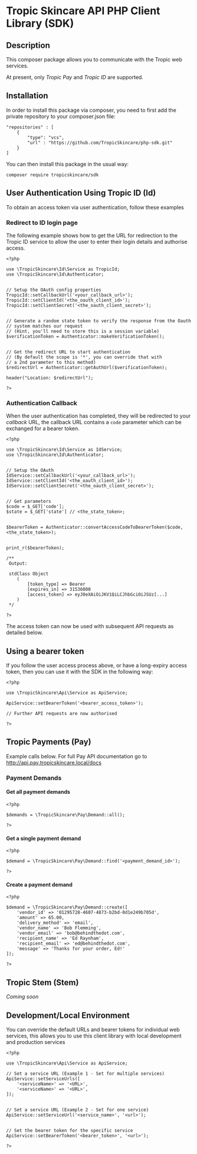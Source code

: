 # Tropic Skincare API PHP Client Library (SDK)

## Description

This composer package allows you to communicate with the Tropic web services.

At present, only *Tropic Pay* and *Tropic ID* are supported.


## Installation

In order to install this package via composer, you need to first add the private repository to your composer.json file:

	"repositories" : [
    	{
    		"type": "vcs",
    		"url" : "https://github.com/TropicSkincare/php-sdk.git"
    	}
    ]

You can then install this package in the usual way:

	composer require tropicskincare/sdk


## User Authentication Using Tropic ID (Id)

To obtain an access token via user authentication, follow these examples


### Redirect to ID login page

The following example shows how to get the URL for redirection to the Tropic ID service to allow the user to enter their login details and authorise access.

	<?php

	use \TropicSkincare\Id\Service as TropicId;
	use \TropicSkincare\Id\Authenticator;


	// Setup the OAuth config properties
	TropicId::setCallbackUrl('<your_callback_url>');
	TropicId::setClientId('<the_oauth_client_id>');
	TropicId::setClientSecret('<the_oauth_client_secret>');


	// Generate a random state token to verify the response from the Oauth
	// system matches our request
	// (Hint, you'll need to store this is a session variable)
	$verificationToken = Authenticator::makeVerificationToken();


	// Get the redirect URL to start authentication
	// (By default the scope is '*', you can override that with 
	// a 2nd parameter to this method)
	$redirectUrl = Authenticator::getAuthUrl($verificationToken);

	header("Location: $redirectUrl");

	?>


### Authentication Callback

When the user authentication has completed, they will be redirected to your *callback* URL, the callback URL contains a `code` parameter which can be exchanged for a bearer token.

	<?php

	use \TropicSkincare\Id\Service as IdService;
	use \TropicSkincare\Id\Authenticator;


	// Setup the OAuth
	IdService::setCallbackUrl('<your_callback_url>');
	IdService::setClientId('<the_oauth_client_id>');
	IdService::setClientSecret('<the_oauth_client_secret>');


	// Get parameters
	$code = $_GET['code'];
	$state = $_GET['state'] // <the_state_token>;


	$bearerToken = Authenticator::convertAccessCodeToBearerToken($code, <the_state_token>);


	print_r($bearerToken);

	/**	
	 Output:
	 
	 stdClass Object
		(
    		[token_type] => Bearer
    		[expires_in] => 31536000
    		[access_token] => eyJ0eXAiOiJKV1QiLCJhbGciOiJSUz[...]
		)
	 */

	?>

The access token can now be used with subsequent API requests as detailed below.


## Using a bearer token

If you follow the user access process above, or have a long-expiry access token, then you can use it with the SDK in the following way: 

	<?php

	use \TropicSkincare\Api\Service as ApiService;

	ApiService::setBearerToken('<bearer_access_token>');

	// Further API requests are now authorised

	?>


## Tropic Payments (Pay)

Example calls below. For full Pay API documentation go to http://api.pay.tropicskincare.local/docs


### Payment Demands

#### Get all payment demands

	<?php

	$demands = \TropicSkincare\Pay\Demand::all();

	?>

#### Get a single payment demand

	<?php

	$demand = \TropicSkincare\Pay\Demand::find('<payment_demand_id>');

	?>


#### Create a payment demand

	<?php

	$demand = \TropicSkincare\Pay\Demand::create([
		'vendor_id' => '01295728-4607-4873-b2bd-0d1e249b705d',
		'amount' => 65.00,
		'delivery_method' => 'email',
		'vendor_name' => 'Bob Flemming',
		'vendor_email' => 'bob@behindthedot.com',
		'recipient_name' => 'Ed Raynham',
		'recipient_email' => 'ed@behindthedot.com',
		'message' => 'Thanks for your order, Ed!'
	]);

	?>

## Tropic Stem (Stem)

*Coming soon*


## Development/Local Environment

You can override the default URLs and bearer tokens for individual web services, this allows you to use this client library with local development and production services

	<?php

	use \TropicSkincare\Api\Service as ApiService;

	// Set a service URL (Example 1 - Set for multiple services)
	ApiService::setServiceUrls([
		'<serviceName>' => '<URL>',
		'<serviceName>' => '<URL>',
	]);


	// Set a service URL (Example 2 - Set for one service)
	ApiService::setServiceUrl('<service_name>', '<url>');


	// Set the bearer token for the specific service
	ApiService::setBearerToken('<bearer_token>', '<url>');

	?>
